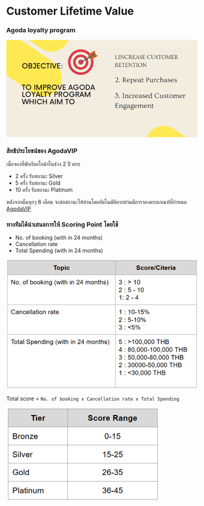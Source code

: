# Customer Lifetime Value

### Agoda loyalty program

![This is an image](/Topic_2_CustomerLifetimeValue/assets/images/s1.png)

### สิทธิประโยชน์ของ AgodaVIP
เมื่อจองที่พักกับอโกด้าในช่วง 2 ปี ครบ
* 2 ครั้ง รับสถานะ Silver 
* 5 ครั้ง รับสถานะ Gold 
* 10 ครั้ง รับสถานะ Platinum 

หลังจากนั้นทุกๆ 6 เดือน จะต่อสถานะให้ท่านโดยอัตโนมัติหากท่านมีการจองครบเกณฑ์ที่กำหนด [AgodaVIP](https://www.agoda.com/th-th/account/vip.html)

### ทางทีมได้นำเสนอการให้ Scoring Point โดยใช้

* No. of booking (with in 24 months)
* Cancellation rate
* Total Spending (with in 24 months)

![ScoringPoint](/Topic_2_CustomerLifetimeValue/assets/images/ScoringPoint.png)

Total score = `No. of booking x Cancellation rate x Total Spending`

![ScoringPoint2](/Topic_2_CustomerLifetimeValue/assets/images/ScoringPoint2.png)
